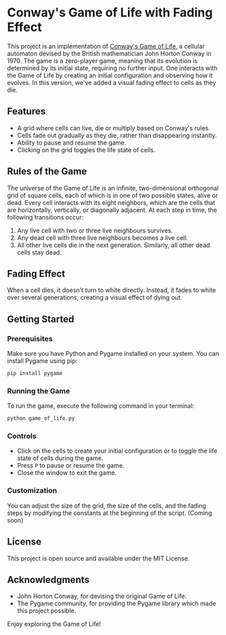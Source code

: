 # Conway's Game of Life with Fading Effect

This project is an implementation of [Conway's Game of Life](https://en.wikipedia.org/wiki/Conway%27s_Game_of_Life), a cellular automaton devised by the British mathematician John Horton Conway in 1970. The game is a zero-player game, meaning that its evolution is determined by its initial state, requiring no further input. One interacts with the Game of Life by creating an initial configuration and observing how it evolves. In this version, we've added a visual fading effect to cells as they die.

## Features

- A grid where cells can live, die or multiply based on Conway's rules.
- Cells fade out gradually as they die, rather than disappearing instantly.
- Ability to pause and resume the game.
- Clicking on the grid toggles the life state of cells.

## Rules of the Game

The universe of the Game of Life is an infinite, two-dimensional orthogonal grid of square cells, each of which is in one of two possible states, alive or dead. Every cell interacts with its eight neighbors, which are the cells that are horizontally, vertically, or diagonally adjacent. At each step in time, the following transitions occur:

1. Any live cell with two or three live neighbours survives.
2. Any dead cell with three live neighbours becomes a live cell.
3. All other live cells die in the next generation. Similarly, all other dead cells stay dead.

## Fading Effect

When a cell dies, it doesn't turn to white directly. Instead, it fades to white over several generations, creating a visual effect of dying out.

## Getting Started

### Prerequisites

Make sure you have Python and Pygame installed on your system. You can install Pygame using pip:

```bash
pip install pygame
```


### Running the Game

To run the game, execute the following command in your terminal:

```bash
python game_of_life.py
```

### Controls

- Click on the cells to create your initial configuration or to toggle the life state of cells during the game.
- Press `P` to pause or resume the game.
- Close the window to exit the game.

### Customization

You can adjust the size of the grid, the size of the cells, and the fading steps by modifying the constants at the beginning of the script. (Coming soon)

## License

This project is open source and available under the MIT License.

## Acknowledgments

- John Horton Conway, for devising the original Game of Life.
- The Pygame community, for providing the Pygame library which made this project possible.

Enjoy exploring the Game of Life!